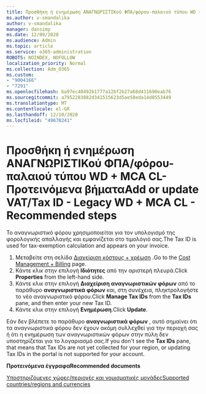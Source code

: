 ```yaml
---
title: Προσθήκη ή ενημέρωση ΑΝΑΓΝΩΡΙΣΤΙΚού ΦΠΑ/φόρου-παλαιού τύπου WD + MCA Προτεινόμενα βήματα
ms.author: v-smandalika
author: v-smandalika
manager: dansimp
ms.date: 12/09/2020
ms.audience: Admin
ms.topic: article
ms.service: o365-administration
ROBOTS: NOINDEX, NOFOLLOW
localization_priority: Normal
ms.collection: Adm_O365
ms.custom:
- "9004166"
- "7291"
ms.openlocfilehash: ba97ec48492b1777a12bf2b27a68d411690eab76
ms.sourcegitcommit: a7952283882d341515623d5ae58eda14d0553449
ms.translationtype: MT
ms.contentlocale: el-GR
ms.lasthandoff: 12/10/2020
ms.locfileid: "49678241"
---
```

# <a name="add-or-update-vattax-id---legacy-wd--mca-cl---recommended-steps"></a><span data-ttu-id="8d463-102">Προσθήκη ή ενημέρωση ΑΝΑΓΝΩΡΙΣΤΙΚού ΦΠΑ/φόρου-παλαιού τύπου WD + MCA CL-Προτεινόμενα βήματα</span><span class="sxs-lookup"><span data-stu-id="8d463-102">Add or update VAT/Tax ID - Legacy WD + MCA CL - Recommended steps</span></span>

<span data-ttu-id="8d463-103">Το αναγνωριστικό φόρου χρησιμοποιείται για τον υπολογισμό της φορολογικής απαλλαγής και εμφανίζεται στο τιμολόγιό σας.</span><span class="sxs-lookup"><span data-stu-id="8d463-103">The Tax ID is used for tax-exemption calculation and appears on your invoice.</span></span>

1. <span data-ttu-id="8d463-104">Μεταβείτε στη σελίδα [Διαχείριση κόστους + χρέωση](https://ms.portal.azure.com/#blade/Microsoft_Azure_GTM/ModernBillingMenuBlade/Overview) .</span><span class="sxs-lookup"><span data-stu-id="8d463-104">Go to the [Cost Management + Billing](https://ms.portal.azure.com/#blade/Microsoft_Azure_GTM/ModernBillingMenuBlade/Overview) page.</span></span> 
2. <span data-ttu-id="8d463-105">Κάντε κλικ στην επιλογή **Ιδιότητες** από την αριστερή πλευρά.</span><span class="sxs-lookup"><span data-stu-id="8d463-105">Click **Properties** from the left-hand side.</span></span> 
3. <span data-ttu-id="8d463-106">Κάντε κλικ στην επιλογή **Διαχείριση αναγνωριστικών φόρων** από το παράθυρο **αναγνωριστικά φόρων** και, στη συνέχεια, πληκτρολογήστε το νέο αναγνωριστικό φόρου.</span><span class="sxs-lookup"><span data-stu-id="8d463-106">Click **Manage Tax IDs** from the **Tax IDs** pane, and then enter your new Tax ID.</span></span>
4. <span data-ttu-id="8d463-107">Κάντε κλικ στην επιλογή **Ενημέρωση**.</span><span class="sxs-lookup"><span data-stu-id="8d463-107">Click **Update**.</span></span> 

<span data-ttu-id="8d463-108">Εάν δεν βλέπετε το παράθυρο **αναγνωριστικά φόρων** , αυτό σημαίνει ότι τα αναγνωριστικά φόρου δεν έχουν ακόμη συλλεχθεί για την περιοχή σας ή ότι η ενημέρωση των αναγνωριστικών φόρων στην πύλη δεν υποστηρίζεται για το λογαριασμό σας.</span><span class="sxs-lookup"><span data-stu-id="8d463-108">If you don't see the **Tax IDs** pane, that means that Tax IDs are not yet collected for your region, or updating Tax IDs in the portal is not supported for your account.</span></span>

<span data-ttu-id="8d463-109">**Προτεινόμενα έγγραφα**</span><span class="sxs-lookup"><span data-stu-id="8d463-109">**Recommended documents**</span></span>

[<span data-ttu-id="8d463-110">Υποστηριζόμενες χώρες/περιοχές και νομισματικές μονάδες</span><span class="sxs-lookup"><span data-stu-id="8d463-110">Supported countries/regions and currencies</span></span>](https://azure.microsoft.com/pricing/faq/)

